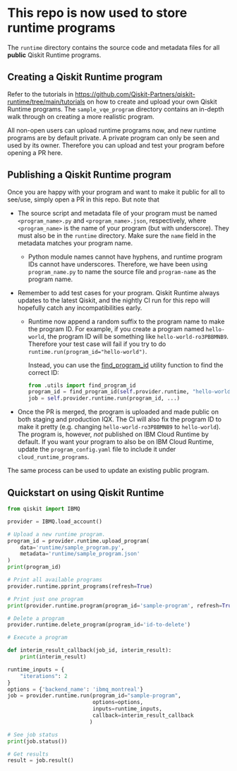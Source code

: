 # This repo is now used to store runtime programs

The `runtime` directory contains the source code and metadata files for all **public** Qiskit Runtime
programs. 

## Creating a Qiskit Runtime program

Refer to the tutorials in https://github.com/Qiskit-Partners/qiskit-runtime/tree/main/tutorials
on how to create and upload your own Qiskit Runtime programs. The `sample_vqe_program` directory 
contains an in-depth walk through on creating a more realistic program.

All non-open users can upload runtime programs now, and new runtime programs are by default private.
A private program can only be seen and used by its owner. Therefore you can upload and 
test your program before opening a PR here.    

## Publishing a Qiskit Runtime program

Once you are happy with your program and want to make it public for all to see/use, simply open
a PR in this repo. But note that

- The source script and metadata file of your program must be named `<program_name>.py` and 
`<program_name>.json`, respectively, where `<program_name>` is the name of your program (but with 
 underscore).
 They must also be in the `runtime` directory. Make sure the `name` field in the metadata matches
 your program name.
 
    - Python module names cannot have hyphens, and runtime program IDs cannot have underscores. Therefore, 
    we have been using `program_name.py` to name the source file and `program-name` as the program name.

- Remember to add test cases for your program. Qiskit Runtime always updates to the latest Qiskit, and
the nightly CI run for this repo will hopefully catch any incompatibilities early. 

    - Runtime now append a random suffix to the program name to make the program ID. For example, if 
    you create a program named `hello-world`, the program ID will be something like `hello-world-ro3PBBMNB9`.
    Therefore your test case will fail if you try to do `runtime.run(program_id="hello-world")`. 
    
        Instead, you can use the [find_program_id](https://github.ibm.com/IBM-Q-Software/ntc-ibm-programs/blob/master/test/utils.py#L4)
        utility function to find the correct ID:
        
        ```python
        from .utils import find_program_id
        program_id = find_program_id(self.provider.runtime, "hello-world")
        job = self.provider.runtime.run(program_id, ...)
        ```

- Once the PR is merged, the program is uploaded and made public on both staging and production IQX. 
The CI will also fix the program ID to make it pretty (e.g. changing `hello-world-ro3PBBMNB9` to `hello-world`).
The program is, however, _not_ published on IBM Cloud Runtime by default. If
you want your program to also be on IBM Cloud Runtime, update the `program_config.yaml` file to include
it under `cloud_runtime_programs`.

The same process can be used to update an existing public program.

## Quickstart on using Qiskit Runtime

```python
from qiskit import IBMQ

provider = IBMQ.load_account()

# Upload a new runtime program.
program_id = provider.runtime.upload_program(
    data='runtime/sample_program.py', 
    metadata='runtime/sample_program.json'
)
print(program_id)

# Print all available programs
provider.runtime.pprint_programs(refresh=True)

# Print just one program
print(provider.runtime.program(program_id='sample-program', refresh=True))

# Delete a program
provider.runtime.delete_program(program_id='id-to-delete')

# Execute a program

def interim_result_callback(job_id, interim_result):
    print(interim_result)

runtime_inputs = {
    "iterations": 2
}
options = {'backend_name': 'ibmq_montreal'}
job = provider.runtime.run(program_id="sample-program",
                           options=options,
                           inputs=runtime_inputs,
                           callback=interim_result_callback
                          )

# See job status
print(job.status())

# Get results
result = job.result()
```
